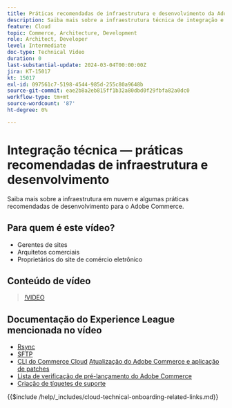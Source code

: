 ```yaml
---
title: Práticas recomendadas de infraestrutura e desenvolvimento da Adobe Commerce Cloud
description: Saiba mais sobre a infraestrutura técnica de integração e as práticas recomendadas de desenvolvimento da Adobe Commerce Cloud.
feature: Cloud
topic: Commerce, Architecture, Development
role: Architect, Developer
level: Intermediate
doc-type: Technical Video
duration: 0
last-substantial-update: 2024-03-04T00:00:00Z
jira: KT-15017
kt: 15017
exl-id: 097561c7-5198-4544-985d-255c80a9648b
source-git-commit: eae2b8a2eb815ff1b32a80dbd0f29fbfa82a0dc0
workflow-type: tm+mt
source-wordcount: '87'
ht-degree: 0%

---
```


# Integração técnica — práticas recomendadas de infraestrutura e desenvolvimento

Saiba mais sobre a infraestrutura em nuvem e algumas práticas recomendadas de desenvolvimento para o Adobe Commerce.

## Para quem é este vídeo?

- Gerentes de sites
- Arquitetos comerciais
- Proprietários do site de comércio eletrônico

## Conteúdo de vídeo

>[!VIDEO](https://video.tv.adobe.com/v/3427679?learn=on)

## Documentação do Experience League mencionada no vídeo

- [Rsync](https://experienceleague.adobe.com/docs/commerce-cloud-service/user-guide/develop/deploy/staging-production.html#migrate-files-using-rsync)
- [SFTP](https://experienceleague.adobe.com/docs/commerce-cloud-service/user-guide/develop/secure-connections.html#sftp)
- [CLI do Commerce Cloud](https://experienceleague.adobe.com/docs/commerce-cloud-service/user-guide/dev-tools/cloud-cli/cloud-cli-overview.html)
  [Atualização do Adobe Commerce e aplicação de patches](https://experienceleague.adobe.com/docs/commerce-cloud-service/user-guide/develop/upgrade/apply-patches.html)
- [Lista de verificação de pré-lançamento do Adobe Commerce](https://experienceleague.adobe.com/docs/commerce-cloud-service/user-guide/launch/checklist.html)
- [Criação de tíquetes de suporte](https://experienceleague.adobe.com/docs/commerce-knowledge-base/kb/help-center-guide/magento-help-center-user-guide.html)

{{$include /help/_includes/cloud-technical-onboarding-related-links.md}}
